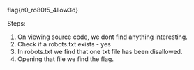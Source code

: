 flag{n0_ro80t5_4llow3d}

Steps: 
1. On viewing source code, we dont find anything interesting. 
2. Check if a robots.txt exists - yes
3. In robots.txt we find that one txt file has been disallowed.
4. Opening that file we find the flag. 
